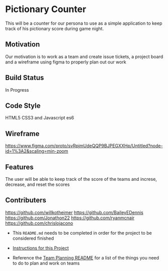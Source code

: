 
# Pictionary Counter
This will be a counter for our persona to use as a simple application to keep track of his pictionary score during game night.

## Motivation
Our motivation is to work as a team  and create issue tickets, a project board and a wireframe using figma to properly plan out our work

## Build Status
In Progress

## Code Style
HTML5 CSS3 and Javascript es6

## Wireframe
https://www.figma.com/proto/svRpjmUdeQQP9BJPEGXXHp/Untitled?node-id=1%3A2&scaling=min-zoom

## Features
The user will be able to keep track of the score of the teams and increse, decrease, and reset the scores

## Contributers
https://github.com/willkotheimer
https://github.com/BaileyEDennis
https://github.com/Jonathon22
https://github.com/ryanmcnair
https://github.com/chrislojacono




- This `README.md` needs to be completed in order for the project to be considered finished

- [Instructions for this Project](./instructions.md)
- Reference the [Team Planning README](https://github.com/nss-evening-cohort-13/team-planning/blob/master/README.md) for a list of the things you need to do to plan and work on teams
